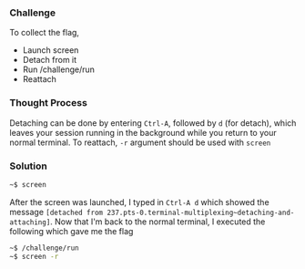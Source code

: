 
### Challenge

To collect the flag, 
- Launch screen
- Detach from it
- Run /challenge/run 
- Reattach

### Thought Process

Detaching can be done by entering `Ctrl-A`, followed by `d` (for detach), which leaves your session running in the background while you return to your normal terminal. To reattach, `-r` argument should be used with `screen`

### Solution

```bash
~$ screen
```
After the screen was launched, I typed in `Ctrl-A d` which showed the message `[detached from 237.pts-0.terminal-multiplexing~detaching-and-attaching]`.
Now that I'm back to the normal terminal, I executed the following which gave me the flag

```bash
~$ /challenge/run
~$ screen -r
```
